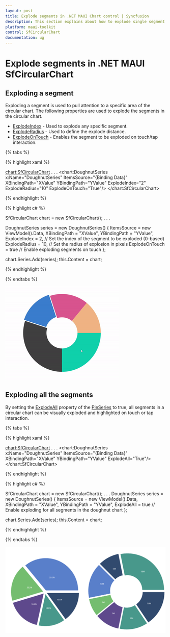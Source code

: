 ```yaml
---
layout: post
title: Explode segments in .NET MAUI Chart control | Syncfusion
description: This section explains about how to explode single segment or all segments in Syncfusion .NET MAUI Chart (SfCircularChart) control.
platform: maui-toolkit
control: SfCircularChart
documentation: ug
---
```


# Explode segments in .NET MAUI SfCircularChart

## Exploding a segment

Exploding a segment is used to pull attention to a specific area of the circular chart. The following properties are used to explode the segments in the circular chart.

* [ExplodeIndex](https://help.syncfusion.com/cr/maui-toolkit/Syncfusion.Maui.Toolkit.Charts.PieSeries.html#Syncfusion_Maui_Toolkit_Charts_PieSeries_ExplodeIndex) - Used to explode any specific segment.
* [ExplodeRadius](https://help.syncfusion.com/cr/maui-toolkit/Syncfusion.Maui.Toolkit.Charts.PieSeries.html#Syncfusion_Maui_Toolkit_Charts_PieSeries_ExplodeRadius) - Used to define the explode distance.
* [ExplodeOnTouch](https://help.syncfusion.com/cr/maui-toolkit/Syncfusion.Maui.Toolkit.Charts.PieSeries.html#Syncfusion_Maui_Toolkit_Charts_PieSeries_ExplodeOnTouch) - Enables the segment to be exploded on touch/tap interaction.

{% tabs %}

{% highlight xaml %}

<chart:SfCircularChart>
    . . .
    <chart:DoughnutSeries x:Name="DoughnutSeries"
                          ItemsSource="{Binding Data}"
                          XBindingPath="XValue"
                          YBindingPath="YValue"
                          ExplodeIndex="2"
                          ExplodeRadius="10"
                          ExplodeOnTouch="True"/>
</chart:SfCircularChart>

{% endhighlight %}

{% highlight c# %}

SfCircularChart chart = new SfCircularChart();
. . .

DoughnutSeries series = new DoughnutSeries()
{
    ItemsSource = new ViewModel().Data,
    XBindingPath = "XValue",
    YBindingPath = "YValue",
    ExplodeIndex = 2, // Set the index of the segment to be exploded (0-based)
    ExplodeRadius = 10, // Set the radius of explosion in pixels
    ExplodeOnTouch = true // Enable exploding segments on touch
};

chart.Series.Add(series);
this.Content = chart;

{% endhighlight %}

{% endtabs %}

![Exploding a segment in a doughnut chart in MAUI.](Explode_images/explode_segment_in_circularchart.gif)

## Exploding all the segments

By setting the [ExplodeAll](https://help.syncfusion.com/cr/maui-toolkit/Syncfusion.Maui.Toolkit.Charts.PieSeries.html#Syncfusion_Maui_Toolkit_Charts_PieSeries_ExplodeAll) property of the [PieSeries](https://help.syncfusion.com/cr/maui-toolkit/Syncfusion.Maui.Toolkit.Charts.PieSeries.html) to true, all segments in a circular chart can be visually exploded and highlighted on touch or tap interaction.

{% tabs %}

{% highlight xaml %}

<chart:SfCircularChart>
    . . .
    <chart:DoughnutSeries x:Name="DoughnutSeries"
                          ItemsSource="{Binding Data}"
                          XBindingPath="XValue"
                          YBindingPath="YValue"
                          ExplodeAll="True"/>
</chart:SfCircularChart>

{% endhighlight %}

{% highlight c# %}

SfCircularChart chart = new SfCircularChart();
. . .
DoughnutSeries series = new DoughnutSeries()
{
    ItemsSource = new ViewModel().Data,
    XBindingPath = "XValue",
    YBindingPath = "YValue",
    ExplodeAll = true // Enable exploding for all segments in the doughnut chart
};

chart.Series.Add(series);
this.Content = chart;

{% endhighlight %}

{% endtabs %}

![Exploding all support in MAUI.](Explode_images/MAUI_ExplodeAll.png)